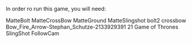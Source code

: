In order ro run this game, you will need:

MatteBolt
MatteCrossBow
MatteGround
MatteSlingshot
bolt2
crossbow
Bow_Fire_Arrow-Stephan_Schutze-2133929391
21 Game of Thrones
SlingShot
FollowCam